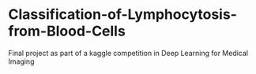 # Classification-of-Lymphocytosis-from-Blood-Cells
Final project as part of a kaggle competition in Deep Learning for Medical Imaging
